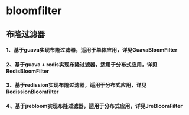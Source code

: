 # bloomfilter
## 布隆过滤器
#### 1、基于guava实现布隆过滤器，适用于单体应用，详见GuavaBloomFilter
#### 2、基于guava + redis实现布隆过滤器，适用于分布式应用，详见RedisBloomFilter
#### 3、基于redission实现布隆过滤器，适用于分布式应用，详见RedissionBloomfilter
#### 4、基于jrebloom实现布隆过滤器，适用于分布式应用，详见JreBloomFilter
